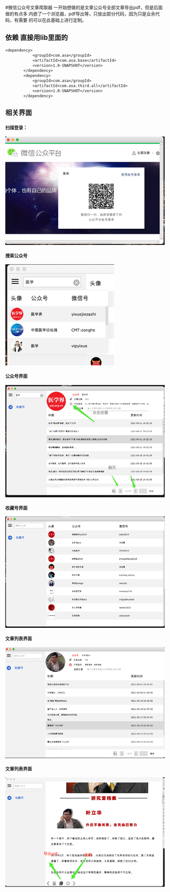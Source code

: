 #微信公众号文章爬取器
一开始想做的是文章公众号全部文章导出pdf，但是后面做的有点多
内嵌了一个浏览器，pdf导出等，只放出部分代码，因为只是业余代码，有需要
的可以在此基础上进行定制。

## 依赖 直接用lib里面的 
```
<dependency>
            <groupId>com.asa</groupId>
            <artifactId>com.asa.base</artifactId>
            <version>1.0-SNAPSHOT</version>
        </dependency>
        <dependency>
            <groupId>com.asa</groupId>
            <artifactId>com.asa.third.all</artifactId>
            <version>1.0-SNAPSHOT</version>
        </dependency>
```

## 相关界面
###

#### 扫描登录：
![avatar](note/使用/登录.png)

#### 搜索公众号
![avatar](note/使用/搜索公众号.png)

#### 公众号界面
![avatar](note/使用/公众号界面.png)

#### 收藏号界面
![avatar](note/使用/收藏号界面.png)

#### 文章列表界面
![avatar](note/使用/文章列表界面.png)

#### 文章列表界面
![avatar](note/使用/文章阅读界面.png)


 

